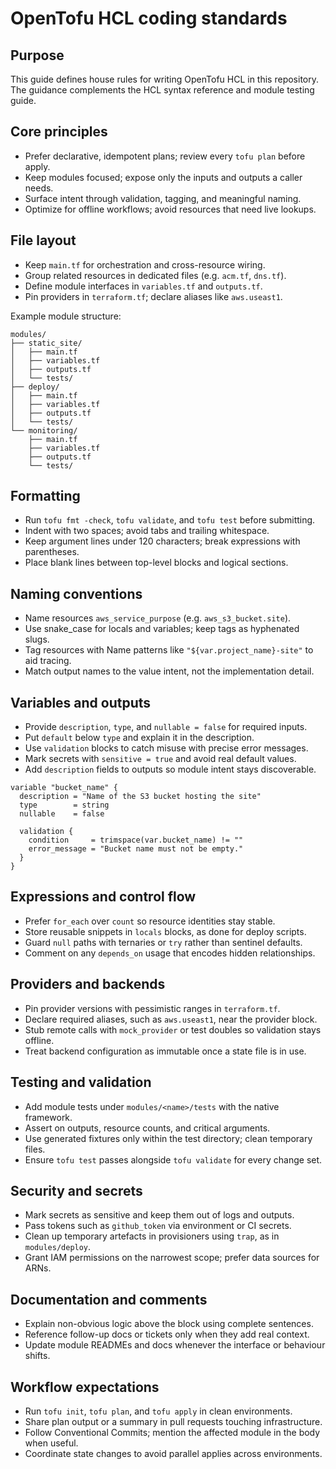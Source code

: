 # OpenTofu HCL coding standards

## Purpose

This guide defines house rules for writing OpenTofu HCL in this repository. The
guidance complements the HCL syntax reference and module testing guide.

## Core principles

- Prefer declarative, idempotent plans; review every `tofu plan` before apply.
- Keep modules focused; expose only the inputs and outputs a caller needs.
- Surface intent through validation, tagging, and meaningful naming.
- Optimize for offline workflows; avoid resources that need live lookups.

## File layout

- Keep `main.tf` for orchestration and cross-resource wiring.
- Group related resources in dedicated files (e.g. `acm.tf`, `dns.tf`).
- Define module interfaces in `variables.tf` and `outputs.tf`.
- Pin providers in `terraform.tf`; declare aliases like `aws.useast1`.

Example module structure:

```plaintext
modules/
├── static_site/
│   ├── main.tf
│   ├── variables.tf
│   ├── outputs.tf
│   └── tests/
├── deploy/
│   ├── main.tf
│   ├── variables.tf
│   ├── outputs.tf
│   └── tests/
└── monitoring/
    ├── main.tf
    ├── variables.tf
    ├── outputs.tf
    └── tests/
```

## Formatting

- Run `tofu fmt -check`, `tofu validate`, and `tofu test` before submitting.
- Indent with two spaces; avoid tabs and trailing whitespace.
- Keep argument lines under 120 characters; break expressions with parentheses.
- Place blank lines between top-level blocks and logical sections.

## Naming conventions

- Name resources `aws_service_purpose` (e.g. `aws_s3_bucket.site`).
- Use snake_case for locals and variables; keep tags as hyphenated slugs.
- Tag resources with Name patterns like `"${var.project_name}-site"` to aid
  tracing.
- Match output names to the value intent, not the implementation detail.

## Variables and outputs

- Provide `description`, `type`, and `nullable = false` for required inputs.
- Put `default` below `type` and explain it in the description.
- Use `validation` blocks to catch misuse with precise error messages.
- Mark secrets with `sensitive = true` and avoid real default values.
- Add `description` fields to outputs so module intent stays discoverable.

```hcl
variable "bucket_name" {
  description = "Name of the S3 bucket hosting the site"
  type        = string
  nullable    = false

  validation {
    condition     = trimspace(var.bucket_name) != ""
    error_message = "Bucket name must not be empty."
  }
}
```

## Expressions and control flow

- Prefer `for_each` over `count` so resource identities stay stable.
- Store reusable snippets in `locals` blocks, as done for deploy scripts.
- Guard `null` paths with ternaries or `try` rather than sentinel defaults.
- Comment on any `depends_on` usage that encodes hidden relationships.

## Providers and backends

- Pin provider versions with pessimistic ranges in `terraform.tf`.
- Declare required aliases, such as `aws.useast1`, near the provider block.
- Stub remote calls with `mock_provider` or test doubles so validation stays
  offline.
- Treat backend configuration as immutable once a state file is in use.

## Testing and validation

- Add module tests under `modules/<name>/tests` with the native framework.
- Assert on outputs, resource counts, and critical arguments.
- Use generated fixtures only within the test directory; clean temporary files.
- Ensure `tofu test` passes alongside `tofu validate` for every change set.

## Security and secrets

- Mark secrets as sensitive and keep them out of logs and outputs.
- Pass tokens such as `github_token` via environment or CI secrets.
- Clean up temporary artefacts in provisioners using `trap`, as in
  `modules/deploy`.
- Grant IAM permissions on the narrowest scope; prefer data sources for ARNs.

## Documentation and comments

- Explain non-obvious logic above the block using complete sentences.
- Reference follow-up docs or tickets only when they add real context.
- Update module READMEs and docs whenever the interface or behaviour shifts.

## Workflow expectations

- Run `tofu init`, `tofu plan`, and `tofu apply` in clean environments.
- Share plan output or a summary in pull requests touching infrastructure.
- Follow Conventional Commits; mention the affected module in the body when
  useful.
- Coordinate state changes to avoid parallel applies across environments.
